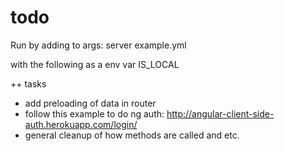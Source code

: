 todo
====

Run by adding to args:
	server example.yml 

with the following as a env var IS_LOCAL


++ tasks
* add preloading of data in router
* follow this example to do ng auth: http://angular-client-side-auth.herokuapp.com/login/
* general cleanup of how methods are called and etc.